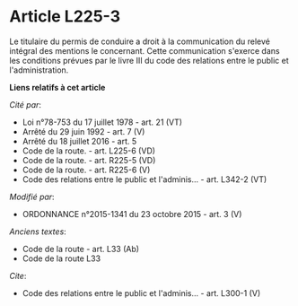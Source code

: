 # Article L225-3

Le titulaire du permis de conduire a droit à la communication du relevé intégral des mentions le concernant. Cette
communication s'exerce dans les conditions prévues par le livre III du code des relations entre le public et
l'administration.

**Liens relatifs à cet article**

_Cité par_:

  - Loi n°78-753 du 17 juillet 1978 - art. 21 (VT)
  - Arrêté du 29 juin 1992 - art. 7 (V)
  - Arrêté du 18 juillet 2016 - art. 5
  - Code de la route. - art. L225-6 (VD)
  - Code de la route. - art. R225-5 (VD)
  - Code de la route. - art. R225-6 (V)
  - Code des relations entre le public et l'adminis... - art. L342-2 (VT)

_Modifié par_:

  - ORDONNANCE n°2015-1341 du 23 octobre 2015 - art. 3 (V)

_Anciens textes_:

  - Code de la route - art. L33 (Ab)
  - Code de la route L33

_Cite_:

  - Code des relations entre le public et l'adminis... - art. L300-1 (V)
